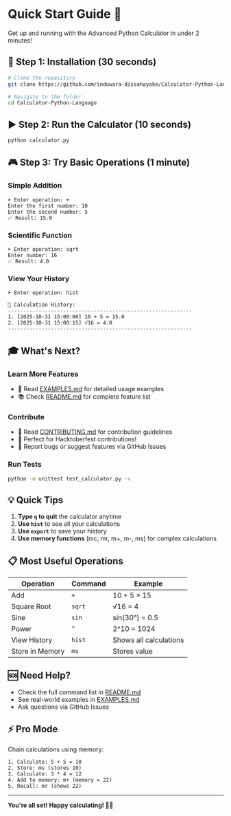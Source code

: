 # Quick Start Guide 🚀

Get up and running with the Advanced Python Calculator in under 2 minutes!

## 🎯 Step 1: Installation (30 seconds)

```bash
# Clone the repository
git clone https://github.com/induwara-dissanayake/Calculator-Python-Language.git

# Navigate to the folder
cd Calculator-Python-Language
```

## ▶️ Step 2: Run the Calculator (10 seconds)

```bash
python calculator.py
```

## 🎮 Step 3: Try Basic Operations (1 minute)

### Simple Addition
```
➤ Enter operation: +
Enter the first number: 10
Enter the second number: 5
✅ Result: 15.0
```

### Scientific Function
```
➤ Enter operation: sqrt
Enter number: 16
✅ Result: 4.0
```

### View Your History
```
➤ Enter operation: hist

📜 Calculation History:
------------------------------------------------------------
1. [2025-10-31 15:00:00] 10 + 5 = 15.0
2. [2025-10-31 15:00:15] √16 = 4.0
------------------------------------------------------------
```

## 🎓 What's Next?

### Learn More Features
- 📖 Read [EXAMPLES.md](EXAMPLES.md) for detailed usage examples
- 📚 Check [README.md](README.md) for complete feature list

### Contribute
- 🤝 Read [CONTRIBUTING.md](CONTRIBUTING.md) for contribution guidelines
- 🎃 Perfect for Hacktoberfest contributions!
- 🐛 Report bugs or suggest features via GitHub Issues

### Run Tests
```bash
python -m unittest test_calculator.py -v
```

## 💡 Quick Tips

1. **Type `q` to quit** the calculator anytime
2. **Use `hist`** to see all your calculations
3. **Use `export`** to save your history
4. **Use memory functions** (mc, mr, m+, m-, ms) for complex calculations

## 📋 Most Useful Operations

| Operation | Command | Example |
|-----------|---------|---------|
| Add | `+` | 10 + 5 = 15 |
| Square Root | `sqrt` | √16 = 4 |
| Sine | `sin` | sin(30°) = 0.5 |
| Power | `^` | 2^10 = 1024 |
| View History | `hist` | Shows all calculations |
| Store in Memory | `ms` | Stores value |

## 🆘 Need Help?

- Check the full command list in [README.md](README.md)
- See real-world examples in [EXAMPLES.md](EXAMPLES.md)
- Ask questions via GitHub Issues

## ⚡ Pro Mode

Chain calculations using memory:
```
1. Calculate: 5 + 5 = 10
2. Store: ms (stores 10)
3. Calculate: 3 * 4 = 12
4. Add to memory: m+ (memory = 22)
5. Recall: mr (shows 22)
```

---

**You're all set! Happy calculating! 🧮✨**
